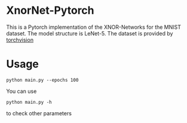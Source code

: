 XnorNet-Pytorch
===
This is a Pytorch implementation of the XNOR-Networks for the MNIST dataset. The model structure is LeNet-5. The dataset is provided by [torchvision](http://pytorch.org/docs/master/torchvision/)
# Usage
	python main.py --epochs 100
You can use
	
	python main.py -h
to check other parameters
	